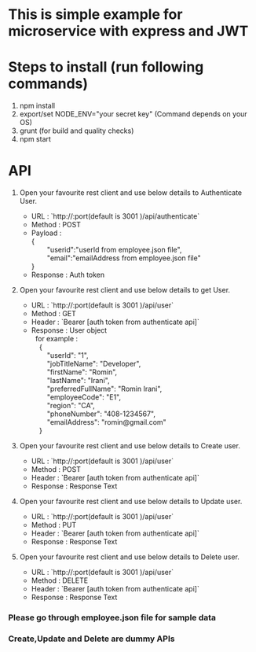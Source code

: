 # This is simple example for microservice with express and JWT

# Steps to install (run following commands)

1) npm install
2) export/set NODE_ENV="your secret key" (Command depends on your OS)
3) grunt (for build and quality checks)
4) npm start

# API
1) Open your favourite rest client and use below details to Authenticate User.
	<ul>
		<li>URL : `http://<domain>:port(default is 3001 )/api/authenticate`</li>
		<li>Method : POST</li>
		<li>Payload : <br />{<br />
				&nbsp;&nbsp;&nbsp;&nbsp;&nbsp;&nbsp;&nbsp;&nbsp;"userid":"userId from employee.json file",<br />
				&nbsp;&nbsp;&nbsp;&nbsp;&nbsp;&nbsp;&nbsp;&nbsp;"email":"emailAddress from employee.json file"<br />
			}
		</li>
		<li>Response : Auth token</li>
	</ul>
2) Open your favourite rest client and use below details to get User.
	<ul>
		<li>URL : `http://<domain>:port(default is 3001 )/api/user`</li>
		<li>Method : GET</li>
		<li>Header : `Bearer [auth token from authenticate api]`</li>
		<li>Response : User object<br/>
		&nbsp;&nbsp;for example : <br />
		  &nbsp;&nbsp;&nbsp;&nbsp;{<br />
		  &nbsp;&nbsp;&nbsp;&nbsp;&nbsp;&nbsp;&nbsp;&nbsp;"userId": "1",<br />
		  &nbsp;&nbsp;&nbsp;&nbsp;&nbsp;&nbsp;&nbsp;&nbsp;"jobTitleName": "Developer",<br />
		  &nbsp;&nbsp;&nbsp;&nbsp;&nbsp;&nbsp;&nbsp;&nbsp;"firstName": "Romin",<br />
		  &nbsp;&nbsp;&nbsp;&nbsp;&nbsp;&nbsp;&nbsp;&nbsp;"lastName": "Irani",<br />
		  &nbsp;&nbsp;&nbsp;&nbsp;&nbsp;&nbsp;&nbsp;&nbsp;"preferredFullName": "Romin Irani",<br />
		  &nbsp;&nbsp;&nbsp;&nbsp;&nbsp;&nbsp;&nbsp;&nbsp;"employeeCode": "E1",<br />
		  &nbsp;&nbsp;&nbsp;&nbsp;&nbsp;&nbsp;&nbsp;&nbsp;"region": "CA",<br />
		  &nbsp;&nbsp;&nbsp;&nbsp;&nbsp;&nbsp;&nbsp;&nbsp;"phoneNumber": "408-1234567",<br />
		  &nbsp;&nbsp;&nbsp;&nbsp;&nbsp;&nbsp;&nbsp;&nbsp;"emailAddress": "romin@gmail.com"<br />
		&nbsp;&nbsp;&nbsp;&nbsp;}
		</li>
	</ul>
3) Open your favourite rest client and use below details to Create user.
	<ul>
		<li>URL : `http://<domain>:port(default is 3001 )/api/user`</li>
		<li>Method : POST</li>
		<li>Header : `Bearer [auth token from authenticate api]`</li>
		<li>Response : Response Text</li>
	</ul>

4) Open your favourite rest client and use below details to Update user.
	<ul>
		<li>URL : `http://<domain>:port(default is 3001 )/api/user`</li>
		<li>Method : PUT</li>
		<li>Header : `Bearer [auth token from authenticate api]`</li>
		<li>Response : Response Text</li>
	</ul>

5) Open your favourite rest client and use below details to Delete user.
	<ul>
		<li>URL : `http://<domain>:port(default is 3001 )/api/user`</li>
		<li>Method : DELETE</li>
		<li>Header : `Bearer [auth token from authenticate api]`</li>
		<li>Response : Response Text</li>
	</ul>

### Please go through employee.json file for sample data<br />
### Create,Update and Delete are dummy APIs<br />
